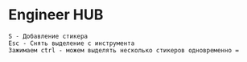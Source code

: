 # Engineer HUB

```
S - Добавление стикера
Esc - Снять выделение с инструмента
Зажимаем ctrl - можем выделять несколько стикеров одновременно =
```